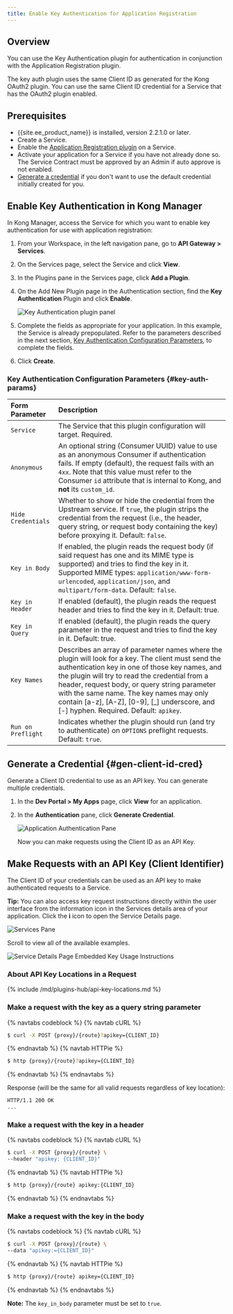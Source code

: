 ```yaml
---
title: Enable Key Authentication for Application Registration
---
```


## Overview

You can use the Key Authentication plugin for authentication in conjunction with
the Application Registration plugin.

The key auth plugin uses the same Client ID as generated for the Kong OAuth2 plugin.
You can use the same Client ID credential for a Service that has the OAuth2 plugin enabled.

## Prerequisites

* {{site.ee_product_name}} is installed, version 2.2.1.0 or later.
* Create a Service.
* Enable the [Application Registration plugin](/enterprise/{{page.kong_version}}/developer-portal/administration/application-registration/enable-application-registration) on a Service.
* Activate your application for a Service if you have not already done so. The
Service Contract must be approved by an Admin if auto approve is not enabled.
* [Generate a credential](#gen-client-id-cred) if you don't want to use the default credential initially created for you.

## Enable Key Authentication in Kong Manager

In Kong Manager, access the Service for which you want to enable key authentication for
use with application registration:

1. From your Workspace, in the left navigation pane, go to **API Gateway > Services**.
2. On the Services page, select the Service and click **View**.
3. In the Plugins pane in the Services page, click **Add a Plugin**.
4. On the Add New Plugin page in the Authentication section, find the
   **Key Authentication** Plugin and click **Enable**.

   ![Key Authentication plugin panel](/assets/images/docs/dev-portal/key-auth-plugin-panel.png)

5. Complete the fields as appropriate for your application. In this example, the Service is already
   prepopulated. Refer to the parameters described in the next section,
   [Key Authentication Configuration Parameters](#key-auth-params),
   to complete the fields.

6. Click **Create**.

### Key Authentication Configuration Parameters {#key-auth-params}

| Form Parameter | Description                                                                       |
|:---------------|:----------------------------------------------------------------------------------|
| `Service` | The Service that this plugin configuration will target. Required. |
| `Anonymous` | An optional string (Consumer UUID) value to use as an anonymous Consumer if authentication fails. If empty (default), the request fails with an `4xx`. Note that this value must refer to the Consumer `id` attribute that is internal to Kong, and **not** its `custom_id`. |
| `Hide Credentials` | Whether to show or hide the credential from the Upstream service. If `true`, the plugin strips the credential from the request (i.e., the header, query string, or request body containing the key) before proxying it. Default: `false`. |
| `Key in Body` | If enabled, the plugin reads the request body (if said request has one and its MIME type is supported) and tries to find the key in it. Supported MIME types: `application/www-form-urlencoded`, `application/json`, and `multipart/form-data`. Default: `false`. |
| `Key in Header` | If enabled (default), the plugin reads the request header and tries to find the key in it. Default: true. |
| `Key in Query` | If enabled (default), the plugin reads the query parameter in the request and tries to find the key in it. Default: true. |
| `Key Names` | Describes an array of parameter names where the plugin will look for a key. The client must send the authentication key in one of those key names, and the plugin will try to read the credential from a header, request body, or query string parameter with the same name. The key names may only contain [a-z], [A-Z], [0-9], [_] underscore, and [-] hyphen. Required. Default: `apikey`. |
| `Run on Preflight` | Indicates whether the plugin should run (and try to authenticate) on `OPTIONS` preflight requests. Default: `true`. |

## Generate a Credential {#gen-client-id-cred}

Generate a Client ID credential to use as an API key. You can generate multiple
credentials.

1. In the **Dev Portal > My Apps** page, click **View** for an application.

2. In the **Authentication** pane, click **Generate Credential**.

   ![Application Authentication Pane](/assets/images/docs/dev-portal/gen-client-id-secret.png)

   Now you can make requests using the Client ID as an API Key.

## Make Requests with an API Key (Client Identifier)

The Client ID of your credentials can be used as an API key to make authenticated requests to a Service.

**Tip:** You can also access key request instructions directly within the user interface from the
information icon in the Services details area of your application. Click the **i** icon to open the Service Details page.

![Services Pane](/assets/images/docs/dev-portal/portal-info-modal-key-auth.png)

Scroll to view all of the available examples.

![Service Details Page Embedded Key Usage Instructions](/assets/images/docs/dev-portal/service-details-key-auth-usage.png)

### About API Key Locations in a Request

{% include /md/plugins-hub/api-key-locations.md %}

### Make a request with the key as a query string parameter

{% navtabs codeblock %}
{% navtab cURL %}
```bash
$ curl -X POST {proxy}/{route}?apikey={CLIENT_ID}
```
{% endnavtab %}
{% navtab HTTPie %}
```bash
$ http {proxy}/{route}?apikey={CLIENT_ID}
```
{% endnavtab %}
{% endnavtabs %}

Response (will be the same for all valid requests regardless of key location):

```bash
HTTP/1.1 200 OK
...
```

### Make a request with the key in a header

{% navtabs codeblock %}
{% navtab cURL %}
```bash
$ curl -X POST {proxy}/{route} \
--header "apikey: {CLIENT_ID}"
```
{% endnavtab %}
{% navtab HTTPie %}
```bash
$ http {proxy}/{route} apikey:{CLIENT_ID}
```
{% endnavtab %}
{% endnavtabs %}

### Make a request with the key in the body

{% navtabs codeblock %}
{% navtab cURL %}
```bash
$ curl -X POST {proxy}/{route} \
--data "apikey:={CLIENT_ID}"
```
{% endnavtab %}
{% navtab HTTPie %}
```bash
$ http {proxy}/{route} apikey={CLIENT_ID}
```
{% endnavtab %}
{% endnavtabs %}

**Note:** The `key_in_body` parameter must be set to `true`.

